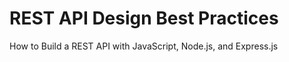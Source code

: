 <h1> REST API Design Best Practices </h1> 
How to Build a REST API with JavaScript, Node.js, and Express.js